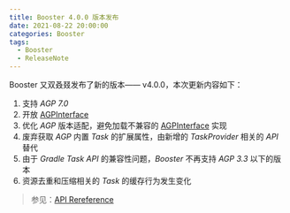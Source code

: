 ```yaml
---
title: Booster 4.0.0 版本发布
date: 2021-08-22 20:00:00
categories: Booster
tags:
  - Booster
  - ReleaseNote
---
```


Booster 又双叒叕发布了新的版本—— v4.0.0，本次更新内容如下：

1. 支持 *AGP 7.0*
1. 开放 [AGPInterface](https://reference.johnsonlee.io/booster/com.didiglobal.booster.gradle/-a-g-p-interface/index.html)
1. 优化 *AGP* 版本适配，避免加载不兼容的 [AGPInterface](https://reference.johnsonlee.io/booster/com.didiglobal.booster.gradle/-a-g-p-interface/index.html) 实现
1. 废弃获取 *AGP* 内置 *Task* 的扩展属性，由新增的 *TaskProvider* 相关的 *API* 替代
1. 由于 *Gradle Task API* 的兼容性问题，*Booster* 不再支持 *AGP 3.3* 以下的版本
1. 资源去重和压缩相关的 *Task* 的缓存行为发生变化

> 参见：[API Rereference](https://reference.johnsonlee.io/booster)
